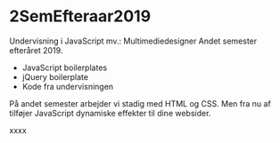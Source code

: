 # 2SemEfteraar2019

Undervisning i JavaScript mv.: Multimediedesigner Andet semester efteråret 2019.

* JavaScript boilerplates
* jQuery boilerplate
* Kode fra undervisningen

På andet semester arbejder vi stadig med HTML og CSS. Men fra nu af tilføjer JavaScript dynamiske effekter til dine websider.

xxxx
